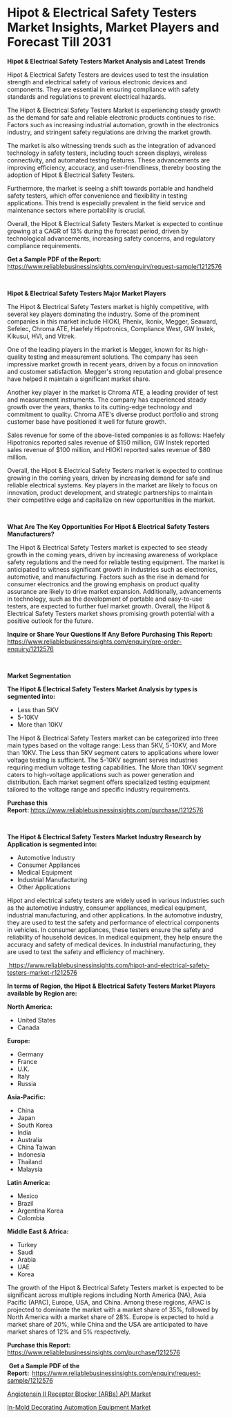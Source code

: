 <p><h1>Hipot & Electrical Safety Testers Market Insights, Market Players and Forecast Till 2031</h1></p><p><strong>Hipot & Electrical Safety Testers Market Analysis and Latest Trends</strong></p>
<p><p>Hipot & Electrical Safety Testers are devices used to test the insulation strength and electrical safety of various electronic devices and components. They are essential in ensuring compliance with safety standards and regulations to prevent electrical hazards.</p><p>The Hipot & Electrical Safety Testers Market is experiencing steady growth as the demand for safe and reliable electronic products continues to rise. Factors such as increasing industrial automation, growth in the electronics industry, and stringent safety regulations are driving the market growth.</p><p>The market is also witnessing trends such as the integration of advanced technology in safety testers, including touch screen displays, wireless connectivity, and automated testing features. These advancements are improving efficiency, accuracy, and user-friendliness, thereby boosting the adoption of Hipot & Electrical Safety Testers.</p><p>Furthermore, the market is seeing a shift towards portable and handheld safety testers, which offer convenience and flexibility in testing applications. This trend is especially prevalent in the field service and maintenance sectors where portability is crucial.</p><p>Overall, the Hipot & Electrical Safety Testers Market is expected to continue growing at a CAGR of 13% during the forecast period, driven by technological advancements, increasing safety concerns, and regulatory compliance requirements.</p></p>
<p><strong>Get a Sample PDF of the Report:&nbsp;</strong> <a href="https://www.reliablebusinessinsights.com/enquiry/request-sample/1212576">https://www.reliablebusinessinsights.com/enquiry/request-sample/1212576</a></p>
<p>&nbsp;</p>
<p><strong>Hipot & Electrical Safety Testers Major Market Players</strong></p>
<p><p>The Hipot & Electrical Safety Testers market is highly competitive, with several key players dominating the industry. Some of the prominent companies in this market include HIOKI, Phenix, Ikonix, Megger, Seaward, Sefelec, Chroma ATE, Haefely Hipotronics, Compliance West, GW Instek, Kikusui, HVI, and Vitrek.</p><p>One of the leading players in the market is Megger, known for its high-quality testing and measurement solutions. The company has seen impressive market growth in recent years, driven by a focus on innovation and customer satisfaction. Megger's strong reputation and global presence have helped it maintain a significant market share.</p><p>Another key player in the market is Chroma ATE, a leading provider of test and measurement instruments. The company has experienced steady growth over the years, thanks to its cutting-edge technology and commitment to quality. Chroma ATE's diverse product portfolio and strong customer base have positioned it well for future growth.</p><p>Sales revenue for some of the above-listed companies is as follows: Haefely Hipotronics reported sales revenue of $150 million, GW Instek reported sales revenue of $100 million, and HIOKI reported sales revenue of $80 million.</p><p>Overall, the Hipot & Electrical Safety Testers market is expected to continue growing in the coming years, driven by increasing demand for safe and reliable electrical systems. Key players in the market are likely to focus on innovation, product development, and strategic partnerships to maintain their competitive edge and capitalize on new opportunities in the market.</p></p>
<p>&nbsp;</p>
<p><strong>What Are The Key Opportunities For Hipot & Electrical Safety Testers Manufacturers?</strong></p>
<p><p>The Hipot & Electrical Safety Testers market is expected to see steady growth in the coming years, driven by increasing awareness of workplace safety regulations and the need for reliable testing equipment. The market is anticipated to witness significant growth in industries such as electronics, automotive, and manufacturing. Factors such as the rise in demand for consumer electronics and the growing emphasis on product quality assurance are likely to drive market expansion. Additionally, advancements in technology, such as the development of portable and easy-to-use testers, are expected to further fuel market growth. Overall, the Hipot & Electrical Safety Testers market shows promising growth potential with a positive outlook for the future.</p></p>
<p><strong>Inquire or Share Your Questions If Any Before Purchasing This Report:</strong> <a href="https://www.reliablebusinessinsights.com/enquiry/pre-order-enquiry/1212576">https://www.reliablebusinessinsights.com/enquiry/pre-order-enquiry/1212576</a></p>
<p>&nbsp;</p>
<p><strong>Market Segmentation</strong></p>
<p><strong>The Hipot & Electrical Safety Testers Market Analysis by types is segmented into:</strong></p>
<p><ul><li>Less than 5KV</li><li>5-10KV</li><li>More than 10KV</li></ul></p>
<p><p>The Hipot & Electrical Safety Testers market can be categorized into three main types based on the voltage range: Less than 5KV, 5-10KV, and More than 10KV. The Less than 5KV segment caters to applications where lower voltage testing is sufficient. The 5-10KV segment serves industries requiring medium voltage testing capabilities. The More than 10KV segment caters to high-voltage applications such as power generation and distribution. Each market segment offers specialized testing equipment tailored to the voltage range and specific industry requirements.</p></p>
<p><strong>Purchase this Report:&nbsp;</strong><a href="https://www.reliablebusinessinsights.com/purchase/1212576">https://www.reliablebusinessinsights.com/purchase/1212576</a></p>
<p>&nbsp;</p>
<p><strong>The Hipot & Electrical Safety Testers Market Industry Research by Application is segmented into:</strong></p>
<p><ul><li>Automotive Industry</li><li>Consumer Appliances</li><li>Medical Equipment</li><li>Industrial Manufacturing</li><li>Other Applications</li></ul></p>
<p><p>Hipot and electrical safety testers are widely used in various industries such as the automotive industry, consumer appliances, medical equipment, industrial manufacturing, and other applications. In the automotive industry, they are used to test the safety and performance of electrical components in vehicles. In consumer appliances, these testers ensure the safety and reliability of household devices. In medical equipment, they help ensure the accuracy and safety of medical devices. In industrial manufacturing, they are used to test the safety and efficiency of machinery.</p></p>
<p><a href="https://www.reliablebusinessinsights.com/hipot-and-electrical-safety-testers-market-r1212576">&nbsp;https://www.reliablebusinessinsights.com/hipot-and-electrical-safety-testers-market-r1212576</a></p>
<p><strong>In terms of Region, the Hipot & Electrical Safety Testers Market Players available by Region are:</strong></p>
<p>
    <p> <strong> North America: </strong>
        <ul>
            <li>United States</li>
            <li>Canada</li>
        </ul>
        </p> 
    <p> <strong> Europe: </strong>
        <ul>
            <li>Germany</li>
            <li>France</li>
            <li>U.K.</li>
            <li>Italy</li>
            <li>Russia</li>
        </ul>
        </p> 
    <p> <strong> Asia-Pacific: </strong>
        <ul>
            <li>China</li>
            <li>Japan</li>
            <li>South Korea</li>
            <li>India</li>
            <li>Australia</li>
            <li>China Taiwan</li>
            <li>Indonesia</li>
            <li>Thailand</li>
            <li>Malaysia</li>
        </ul>
        </p> 
    <p> <strong> Latin America: </strong>
        <ul>
            <li>Mexico</li>
            <li>Brazil</li>
            <li>Argentina Korea</li>
            <li>Colombia</li>
        </ul>
        </p> 
    <p> <strong> Middle East & Africa: </strong>
        <ul>
            <li>Turkey</li>
            <li>Saudi</li>
            <li>Arabia</li>
            <li>UAE</li>
            <li>Korea</li>
        </ul>
    </p>
    </p>
<p><p>The growth of the Hipot & Electrical Safety Testers market is expected to be significant across multiple regions including North America (NA), Asia Pacific (APAC), Europe, USA, and China. Among these regions, APAC is projected to dominate the market with a market share of 35%, followed by North America with a market share of 28%. Europe is expected to hold a market share of 20%, while China and the USA are anticipated to have market shares of 12% and 5% respectively.</p></p>
<p><strong>Purchase this Report: </strong><a href="https://www.reliablebusinessinsights.com/purchase/1212576">https://www.reliablebusinessinsights.com/purchase/1212576</a></p>
<p>&nbsp;<strong>Get a Sample PDF of the Report:&nbsp;&nbsp;</strong><a href="https://www.reliablebusinessinsights.com/enquiry/request-sample/1212576">https://www.reliablebusinessinsights.com/enquiry/request-sample/1212576</a></p>
<p><strong></strong></p>
<p><p><a href="https://github.com/IsmaelBlick2023/Market-Research-Report-List-1/blob/main/angiotensin-ii-receptor-blocker-arbs-api-market.md">Angiotensin II Receptor Blocker (ARBs) API Market</a></p><p><a href="https://view.publitas.com/reportprime-1/decoding-in-mold-decorating-automation-equipment-market-metrics-market-share-trends-and-growth-patterns/">In-Mold Decorating Automation Equipment Market</a></p></p>
